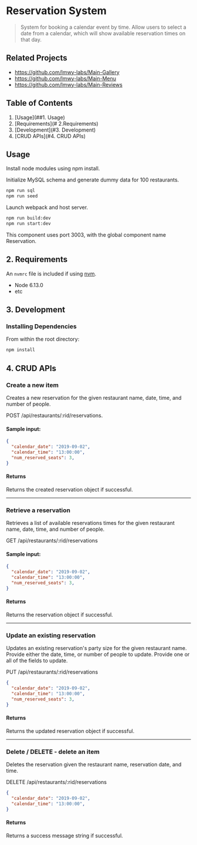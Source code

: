 # Reservation System

> System for booking a calendar event by time. Allow users to select a date from a calendar, which will show available reservation times on that day.

## Related Projects

  - https://github.com/lmwy-labs/Main-Gallery
  - https://github.com/lmwy-labs/Main-Menu
  - https://github.com/lmwy-labs/Main-Reviews

## Table of Contents

1. [Usage](##1. Usage)
2. [Requirements](# 2.Requirements)
3. [Development](#3. Development)
4. [CRUD APIs](#4. CRUD APIs)

## Usage

Install node modules using npm install.

Initialize MySQL schema and generate dummy data for 100 restaurants.
```sh
npm run sql
npm run seed
```

Launch webpack and host server.
```sh
npm run build:dev
npm run start:dev
```

This component uses port 3003, with the global component name Reservation.

## 2. Requirements

An `nvmrc` file is included if using [nvm](https://github.com/creationix/nvm).

- Node 6.13.0
- etc

## 3. Development

### Installing Dependencies

From within the root directory:

```sh
npm install
```

## 4. CRUD APIs

### Create a new item
Creates a new reservation for the given restaurant name, date, time, and number of people.

POST /api/restaurants/:rid/reservations.

#### Sample input:
```json
{
  "calendar_date": "2019-09-02",
  "calendar_time": "13:00:00",
  "num_reserved_seats": 3,
}
```
#### Returns
Returns the created reservation object if successful.

---
### Retrieve a reservation
Retrieves a list of available reservations times for the given restaurant name, date, time, and number of people.

GET /api/restaurants/:rid/reservations

#### Sample input:
```json
{
  "calendar_date": "2019-09-02",
  "calendar_time": "13:00:00",
  "num_reserved_seats": 3,
}
```
#### Returns
Returns the reservation object if successful.

---
### Update an existing reservation
Updates an existing reservation's party size for the given restaurant name. Provide either the date, time, or number of people to update. Provide one or all of the fields to update.

PUT /api/restaurants/:rid/reservations
```json
{
  "calendar_date": "2019-09-02",
  "calendar_time": "13:00:00",
  "num_reserved_seats": 3,
}
```

#### Returns
Returns the updated reservation object if successful.

---
### Delete / DELETE - delete an item
Deletes the reservation given the restaurant name, reservation date, and time.

DELETE /api/restaurants/:rid/reservations
```json
{
  "calendar_date": "2019-09-02",
  "calendar_time": "13:00:00",
}
```

#### Returns
Returns a success message string if successful.